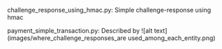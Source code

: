 challenge_response_using_hmac.py: Simple challenge-response using hmac

payment_simple_transaction.py: Described by ![alt text](images/where_challenge_responses_are used_among_each_entity.png)
